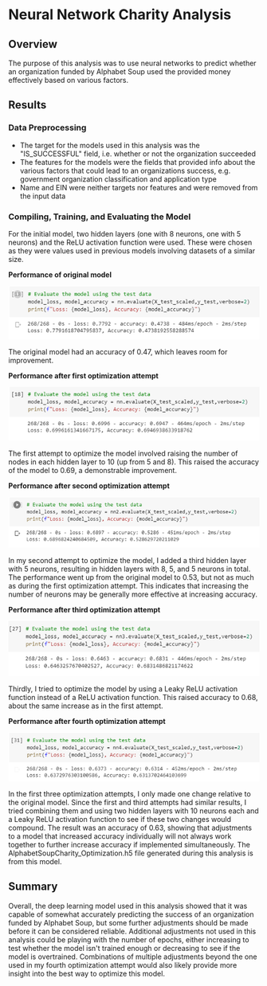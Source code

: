 # Neural Network Charity Analysis

## Overview

The purpose of this analysis was to use neural networks to predict whether an organization funded by Alphabet Soup used the provided money effectively based on various factors.

## Results

### Data Preprocessing

- The target for the models used in this analysis was the "IS_SUCCESSFUL" field, i.e. whether or not the organization succeeded
- The features for the models were the fields that provided info about the various factors that could lead to an organizations success, e.g. government organization classification and application type
- Name and EIN were neither targets nor features and were removed from the input data

### Compiling, Training, and Evaluating the Model

For the initial model, two hidden layers (one with 8 neurons, one with 5 neurons) and the ReLU activation function were used. These were chosen as they were values used in previous models involving datasets of a similar size.

**Performance of original model**

![model](resources/model.PNG)

The original model had an accuracy of 0.47, which leaves room for improvement.

**Performance after first optimization attempt**

![op1](resources/op1.PNG)

The first attempt to optimize the model involved raising the number of nodes in each hidden layer to 10 (up from 5 and 8). This raised the accuracy of the model to 0.69, a demonstrable improvement.

**Performance after second optimization attempt**

![op2](resources/op2.PNG)

In my second attempt to optimize the model, I added a third hidden layer with 5 neurons, resulting in hidden layers with 8, 5, and 5 neurons in total. The performance went up from the original model to 0.53, but not as much as during the first optimization attempt. This indicates that increasing the number of neurons may be generally more effective at increasing accuracy.

**Performance after third optimization attempt**

![op3](resources/op3.PNG)

Thirdly, I tried to optimize the model by using a Leaky ReLU activation function instead of a ReLU activation function. This raised accuracy to 0.68, about the same increase as in the first attempt.

**Performance after fourth optimization attempt**

![op3](resources/op4.PNG)

In the first three optimization attempts, I only made one change relative to the original model. Since the first and third attempts had similar results, I tried combining them and using two hidden layers with 10 neurons each and a Leaky ReLU activation function to see if these two changes would compound. The result was an accuracy of 0.63, showing that adjustments to a model that increased accuracy individually will not always work together to further increase accuracy if implemented simultaneously. The AlphabetSoupCharity_Optimization.h5 file generated during this analysis is from this model.

## Summary

Overall, the deep learning model used in this analysis showed that it was capable of somewhat accurately predicting the success of an organization funded by Alphabet Soup, but some further adjustments should be made before it can be considered reliable. Additional adjustments not used in this analysis could be playing with the number of epochs, either increasing to test whether the model isn't trained enough or decreasing to see if the model is overtrained. Combinations of multiple adjustments beyond the one used in my fourth optimization attempt would also likely provide more insight into the best way to optimize this model.
